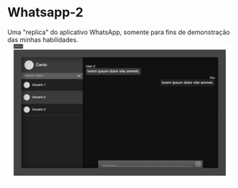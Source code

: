 # Whatsapp-2
Uma "replica" do aplicativo WhatsApp, somente para fins de demonstração das minhas habilidades.
![ilustracao da pagina](project_image.png)
